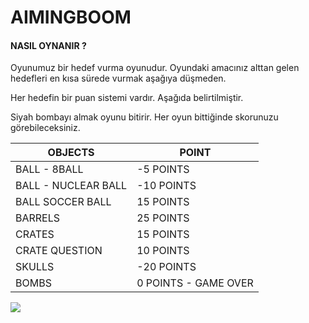 # AIMINGBOOM



#### NASIL OYNANIR ?

Oyunumuz bir hedef vurma oyunudur. Oyundaki amacınız alttan gelen hedefleri en kısa sürede vurmak aşağıya düşmeden.

Her hedefin bir puan sistemi vardır. Aşağıda belirtilmiştir. 

Siyah bombayı almak oyunu bitirir. Her oyun bittiğinde skorunuzu görebileceksiniz.

| OBJECTS               | POINT                 |
| --------------------- | --------------------- |
| BALL  -  8BALL        | -5 POINTS             |
| BALL  -  NUCLEAR BALL | -10 POINTS            |
| BALL  SOCCER BALL     | 15 POINTS             |
| BARRELS               | 25 POINTS             |
| CRATES                | 15 POINTS             |
| CRATE  QUESTION       | 10 POINTS             |
| SKULLS                | -20 POINTS            |
| BOMBS                 | 0 POINTS  - GAME OVER |

![](C:\Users\user\Downloads\PxLbzK_f6ea9deb9f32d5317185c5f701431676_00-00-00_00-00-17_1.gif)



